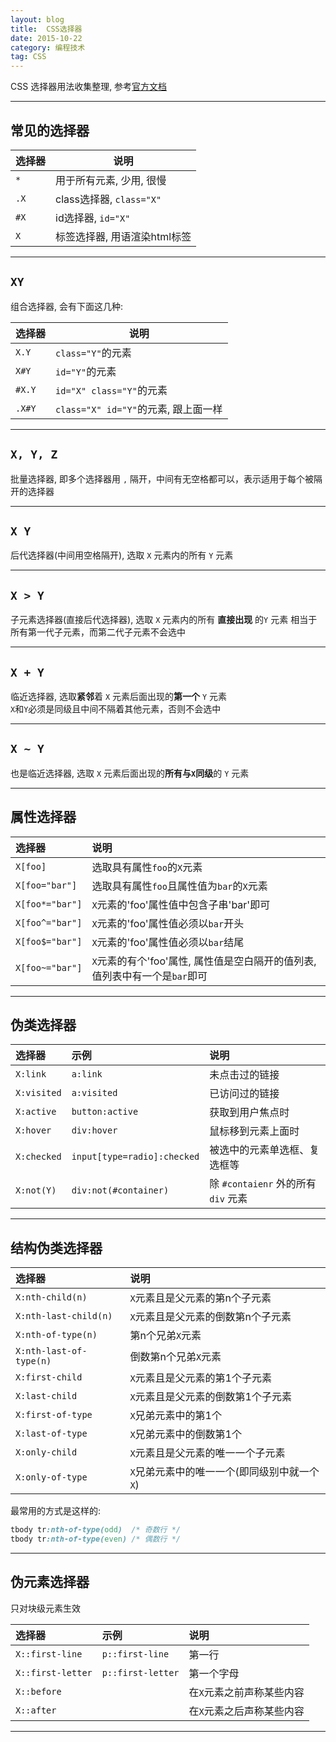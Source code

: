 ```yaml
---
layout: blog
title:  CSS选择器
date: 2015-10-22
category: 编程技术
tag: CSS
---
```

CSS 选择器用法收集整理, 参考[官方文档](http://www.w3.org/TR/css3-selectors/#selectors)



*****

## 常见的选择器

| 选择器       | 说明         |
| ------------|--------------|
| `*`         | 用于所有元素, 少用, 很慢 |
| `.X`        | class选择器, `class="X"` |
| `#X`        | id选择器, `id="X"`  |
| `X`         | 标签选择器, 用语渲染html标签  |

*****

## `XY`
组合选择器, 会有下面这几种:

| 选择器       | 说明         |
| ------------|--------------|
| `X.Y`       | `class="Y"`的元素 |
| `X#Y`       | `id="Y"`的元素 |
| `#X.Y`      | `id="X" class="Y"`的元素  |
| `.X#Y`      | `class="X" id="Y"`的元素, 跟上面一样  |

*****

## `X, Y, Z`
批量选择器, 即多个选择器用 `,` 隔开，中间有无空格都可以，表示适用于每个被隔开的选择器

*****

## `X Y`
后代选择器(中间用空格隔开), 选取 `X` 元素内的所有 `Y` 元素  

*****

## `X > Y`
子元素选择器(直接后代选择器), 选取 `X` 元素内的所有 **直接出现** 的`Y` 元素
相当于所有第一代子元素，而第二代子元素不会选中

*****

## `X + Y`
临近选择器, 选取**紧邻**着 `X` 元素后面出现的**第一个** `Y` 元素  
`X`和`Y`必须是同级且中间不隔着其他元素，否则不会选中

*****

## `X ~ Y`
也是临近选择器, 选取 `X` 元素后面出现的**所有与`X`同级**的 `Y` 元素  

*****

## 属性选择器

| 选择器           | 说明         |
|:----------------|:-------------|
| `X[foo]`        | 选取具有属性`foo`的`X`元素 |
| `X[foo="bar"]`  | 选取具有属性`foo`且属性值为`bar`的`X`元素 |
| `X[foo*="bar"]` | `X`元素的'foo'属性值中包含子串'bar'即可 |
| `X[foo^="bar"]` | `X`元素的'foo'属性值必须以`bar`开头 |
| `X[foo$="bar"]` | `X`元素的'foo'属性值必须以`bar`结尾 |
| `X[foo~="bar"]` | `X`元素的有个'foo'属性, 属性值是空白隔开的值列表, 值列表中有一个是`bar`即可 |

*****

## 伪类选择器

| 选择器           | 示例         | 说明          |
|:----------------|:-------------|:-------------|
| `X:link`        | `a:link`     | 未点击过的链接 |
| `X:visited`     | `a:visited`  | 已访问过的链接 |
| `X:active`      | `button:active`   | 获取到用户焦点时 |
| `X:hover`       | `div:hover`    | 鼠标移到元素上面时 |
| `X:checked`     | `input[type=radio]:checked`  | 被选中的元素单选框、复选框等 |
| `X:not(Y)`      | `div:not(#container)`    | 除 `#contaienr` 外的所有 `div` 元素 |



*****

## 结构伪类选择器

| 选择器                   | 说明         |
|:------------------------|:-------------|
| `X:nth-child(n)`        | `X`元素且是父元素的第n个子元素     |
| `X:nth-last-child(n)`   | `X`元素且是父元素的倒数第n个子元素     |
| `X:nth-of-type(n)`      | 第n个兄弟`X`元素     |
| `X:nth-last-of-type(n)` | 倒数第n个兄弟`X`元素     |
| `X:first-child`         | `X`元素且是父元素的第1个子元素     |
| `X:last-child`          | `X`元素且是父元素的倒数第1个子元素     |
| `X:first-of-type`       | `X`兄弟元素中的第1个     |
| `X:last-of-type`        | `X`兄弟元素中的倒数第1个     |
| `X:only-child`          | `X`元素且是父元素的唯一一个子元素     |
| `X:only-of-type`        | `X`兄弟元素中的唯一一个(即同级别中就一个`X`)     |

最常用的方式是这样的:

~~~css
tbody tr:nth-of-type(odd)  /* 奇数行 */
tbody tr:nth-of-type(even) /* 偶数行 */
~~~

*****

## 伪元素选择器
只对块级元素生效  

| 选择器             | 示例               | 说明          |
|:------------------|:-------------------|:-------------|
| `X::first-line`   | `p::first-line`    | 第一行        |
| `X::first-letter` | `p::first-letter`  | 第一个字母    |
| `X::before`       |                    | 在`X`元素之前声称某些内容    |
| `X::after`        |                    | 在`X`元素之后声称某些内容    |

*****
